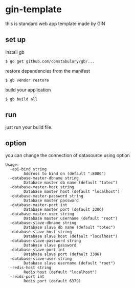 # gin-template

this is standard web app template made by GIN

## set up
install gb

```
$ go get github.com/constabulary/gb/...
```

restore dependencies from the manifest

```
$ gb vendor restore
```

build your application

```
$ gb build all
```

## run

just run your build file.

## option

you can change the connection of datasource using option

```
Usage:
  -api-bind string
    	Address to bind on (default ":8080")
  -database-master-dbname string
    	Database master db name (default "totec")
  -database-master-host string
    	Database master host (default "localhost")
  -database-master-password string
    	Database master password
  -database-master-port int
    	Database master port (default 3306)
  -database-master-user string
    	Database master username (default "root")
  -database-slave-dbname string
    	Database slave db name (default "totec")
  -database-slave-host string
    	Database slave host (default "localhost")
  -database-slave-password string
    	Database slave password
  -database-slave-port int
    	Database slave port (default 3306)
  -database-slave-user string
    	Database slave username (default "root")
  -redis-host string
    	Redis host (default "localhost")
  -reids-port int
    	Redis port (default 6379)
```
